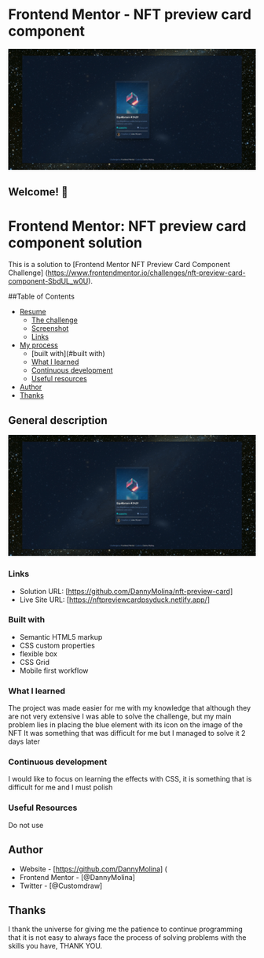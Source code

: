 # Frontend Mentor - NFT preview card component

![Design preview for the NFT preview card component coding challenge](./design/desktop-preview.jpg)

## Welcome! 👋

# Frontend Mentor: NFT preview card component solution

This is a solution to [Frontend Mentor NFT Preview Card Component Challenge] (https://www.frontendmentor.io/challenges/nft-preview-card-component-SbdUL_w0U).

##Table of Contents

- [Resume](#resume)
  - [The challenge](#the-challenge)
  - [Screenshot](#screenshot)
  - [Links](#links)
- [My process](#my-process)
  - [built with](#built with)
  - [What I learned](#what-I-learned)
  - [Continuous development](#continuous-development)
  - [Useful resources](#useful-resources)
- [Author](#author)
- [Thanks](#thanks)

## General description

![](./design/desktop-preview.jpg)


### Links

- Solution URL: [https://github.com/DannyMolina/nft-preview-card]
- Live Site URL: [https://nftpreviewcardpsyduck.netlify.app/]



### Built with

- Semantic HTML5 markup
- CSS custom properties
- flexible box
- CSS Grid
- Mobile first workflow

### What I learned

The project was made easier for me with my knowledge that although they are not very extensive I was able to solve the challenge, but my main problem lies in placing the blue element with its icon on the image of the NFT It was something that was difficult for me but I managed to solve it 2 days later


### Continuous development

I would like to focus on learning the effects with CSS, it is something that is difficult for me and I must polish

### Useful Resources

Do not use

## Author

- Website - [https://github.com/DannyMolina] (
- Frontend Mentor - [@DannyMolina]
- Twitter - [@Customdraw]



## Thanks

I thank the universe for giving me the patience to continue programming that it is not easy to always face the process of solving problems with the skills you have, THANK YOU.